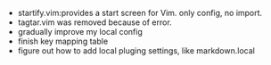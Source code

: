 - startify.vim:provides a start screen for Vim. only config, no import.
- tagtar.vim was removed because of error.
- gradually improve my local config
- finish key mapping table
- figure out how to add local pluging settings, like markdown.local

